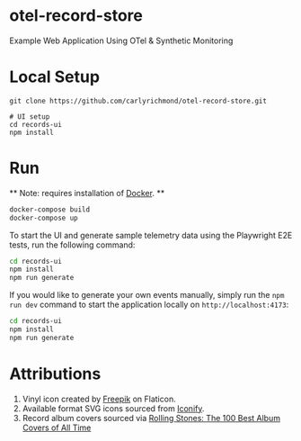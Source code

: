 # otel-record-store

Example Web Application Using OTel &amp; Synthetic Monitoring

# Local Setup

```
git clone https://github.com/carlyrichmond/otel-record-store.git

# UI setup
cd records-ui
npm install
```

# Run

** Note: requires installation of [Docker](https://docs.docker.com/desktop/). **

```zsh
docker-compose build
docker-compose up
```

To start the UI and generate sample telemetry data using the Playwright E2E tests, run the following command:

```zsh
cd records-ui
npm install
npm run generate
```

If you would like to generate your own events manually, simply run the `npm run dev` command to start the application locally on `http://localhost:4173`:

```zsh
cd records-ui
npm install
npm run generate
```

# Attributions

1. Vinyl icon created by [Freepik](https://www.flaticon.com/free-icons/vinyl) on Flaticon.
2. Available format SVG icons sourced from [Iconify](https://icon-sets.iconify.design/).
3. Record album covers sourced via [Rolling Stones: The 100 Best Album Covers of All Time](https://www.rollingstone.com/music/music-lists/best-album-covers-1235035232/)
